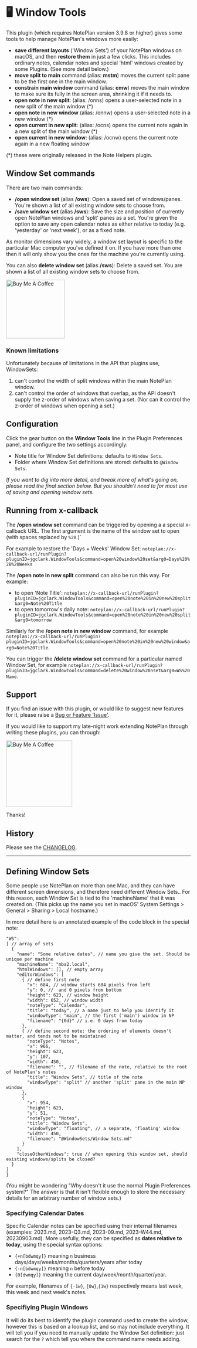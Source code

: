 # 🖥️ Window Tools

This plugin (which requires NotePlan version 3.9.8 or higher) gives some tools to help manage NotePlan's windows more easily:
- **save different layouts** ('Window Sets') of your NotePlan windows on macOS, and then **restore them** in just a few clicks. This includes ordinary notes, calendar notes and special 'html' windows created by some Plugins. (See more detail below.)
- **move split to main** command (alias: **mstm**) moves the current split pane to be the first one in the main window.
- **constrain main window** command (alias: **cmw**) moves the main window to make sure its fully in the screen area, shrinking it if it needs to.
- **open note in new split**: (alias: /onns) opens a user-selected note in a new split of the main window (*)
- **open note in new window** (alias: /onnw) opens a user-selected note in a new window (*)
- **open current in new split**: (alias: /ocns) opens the current note again in a new split of the main window (*)
- **open current in new window**: (alias: /ocnw) opens the current note again in a new floating window

(*) these were originally released in the Note Helpers plugin.

## Window Set commands
There are two main commands:
- **/open window set** (alias **/ows**): Open a saved set of windows/panes. You're shown a list of all existing window sets to choose from.
- **/save window set** (alias **/sws**): Save the size and position of currently open NotePlan windows and 'split' panes as a set. You're given the option to save any open calendar notes as either relative to today (e.g. 'yesterday' or 'next week'), or as a fixed note.

As monitor dimensions vary widely, a window set layout is specific to the particular Mac computer you've defined it on. If you have more than one then it will only show you the ones for the machine you're currently using.

You can also **delete window set** (alias **/sws**): Delete a saved set. You are shown a list of all existing window sets to choose from.

[<img width="160px" alt="Buy Me A Coffee" src="https://www.buymeacoffee.com/assets/img/guidelines/download-assets-sm-2.svg" />](https://www.buymeacoffee.com/revjgc)

### Known limitations
Unfortunately because of limitations in the API that plugins use, WindowSets:
1. can't control the width of split windows within the main NotePlan window.
2. can't control the order of windows that overlap, as the API doesn't supply the z-order of windows when saving a set. (Nor can it control the z-order of windows when opening a set.)

## Configuration
Click the gear button on the **Window Tools** line in the Plugin Preferences panel, and configure the two settings accordingly:
- Note title for Window Set definitions: defaults to `Window Sets`.
- Folder where Window Set definitions are stored: defaults to `@Window Sets`.

_If you want to dig into more detail, and tweak more of what's going on, please read the final section below. But you shouldn't need to for most use of saving and opening window sets._

## Running from x-callback
The **/open window set** command can be triggered by opening a a special x-callback URL. The first argument is the name of the window set to open (with spaces replaced by `%20`.)`

For example to restore the 'Days + Weeks' Window Set:
`noteplan://x-callback-url/runPlugin?pluginID=jgclark.WindowTools&command=open%20window%20set&arg0=Days%20%2B%20Weeks`

The **/open note in new split** command can also be run this way. For example:
- to open 'Note Title': `noteplan://x-callback-url/runPlugin?pluginID=jgclark.WindowTools&command=open%20note%20in%20new%20split&arg0=Note%20Title`
- to open tomorrow's daily note: `noteplan://x-callback-url/runPlugin?pluginID=jgclark.WindowTools&command=open%20note%20in%20new%20split&arg0=tomorrow` 

Similarly for the **/open note in new window** command, for example `noteplan://x-callback-url/runPlugin?pluginID=jgclark.WindowTools&command=open%20note%20in%20new%20window&arg0=Note%20Title`.

You can trigger the **/delete window set** command for a particular named Window Set, for example `noteplan://x-callback-url/runPlugin?pluginID=jgclark.WindowTools&command=delete%20window%20nset&arg0=WS%20Name`.

## Support
If you find an issue with this plugin, or would like to suggest new features for it, please raise a [Bug or Feature 'Issue'](https://github.com/NotePlan/plugins/issues).

If you would like to support my late-night work extending NotePlan through writing these plugins, you can through:

[<img width="180px" alt="Buy Me A Coffee" src="https://www.buymeacoffee.com/assets/img/guidelines/download-assets-sm-2.svg" />](https://www.buymeacoffee.com/revjgc)

Thanks!

## History
Please see the [CHANGELOG](CHANGELOG.md).

<hr />

## Defining Window Sets
Some people use NotePlan on more than one Mac, and they can have different screen dimensions, and therefore need different Window Sets.. For this reason, each Window Set is tied to the 'machineName' that it was created on. (This picks up the name you set in macOS' System Settings > General > Sharing > Local hostname.) 

In more detail here is an annotated example of the code block in the special note:
```jsonc
"WS":
[ // array of sets
  {
    "name": "Some relative dates", // name you give the set. Should be unique per machine
    "machineName": "mba2.local",
    "htmlWindows": [], // empty array
    "editorWindows": [
      { // define first note
        "x": 684, // window starts 684 pixels from left
        "y": 0, //  and 0 pixels from bottom
        "height": 623, // window height
        "width": 652, // window width
        "noteType": "Calendar",
        "title": "today", // a name just to help you identify it
        "windowType": "main", // the first ('main') window in NP
        "filename": "{0d}" // i.e. 0 days from today
      },
      { // define second note: the ordering of elements doesn't matter, and tends not to be maintained
        "noteType": "Notes",
        "x": 966,
        "height": 623,
        "y": 107,
        "width": 450,
        "filename": "", // filename of the note, relative to the root of NotePlan's notes
        "title": "Window Sets", // title of the note
        "windowType": "split" // another 'split' pane in the main NP window
      },
      {
        "x": 954,
        "height": 623,
        "y": 51,
        "noteType": "Notes",
        "title": "Window Sets",
        "windowType": "floating", // a separate, 'floating' window
        "width": 450,
        "filename": "@WindowSets/Window Sets.md"
      }
    ],
    "closeOtherWindows": true // when opening this window set, should existing windows/splits be closed?
  }
]
}
```

(You might be wondering "Why doesn't it use the normal Plugin Preferences system?" The answer is that it isn't flexible enough to store the necessary details for an arbitrary number of window sets.)

### Specifying Calendar Dates
Specific Calendar notes can be specified using their internal filenames (examples: 2023.md, 2023-Q3.md, 2023-09.md, 2023-W44.md, 20230903.md). More usefully, they can be specified as **dates relative to today**, using the special syntax options:
-  `{+n[bdwmqy]}` meaning `n` business days/days/weeks/months/quarters/years after today
- `{-n[bdwmqy]}` meaning `n` before today
- `{0[dwmqy]}` meaning the current day/week/month/quarter/year.

For example, filenames of `{-1w}`, `{0w}`,`{1w}` respectively means last week, this week and next week's notes.

### Specifiying Plugin Windows
It will do its best to identify the plugin command used to create the window, however this is based on a lookup list, and so may not include everything. It will tell you if you need to manually update the Window Set definition: just search for the `?` which tell you where the command name needs adding.
